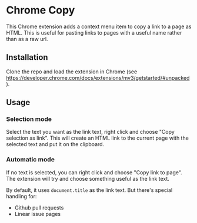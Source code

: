 # Chrome Copy

This Chrome extension adds a context menu item to copy a link to a page as HTML.
This is useful for pasting links to pages with a useful name rather than as a raw url.

## Installation

Clone the repo and load the extension in Chrome
(see https://developer.chrome.com/docs/extensions/mv3/getstarted/#unpacked).

## Usage

### Selection mode

Select the text you want as the link text, right click and choose "Copy selection as link". This will create
an HTML link to the current page with the selected text and put it on the clipboard.

### Automatic mode

If no text is selected, you can right click and choose "Copy link to page". The extension will try and choose something
useful as the link text.

By default, it uses `document.title` as the link text. But there's special handling for:

* Github pull requests
* Linear issue pages
